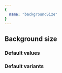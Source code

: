 ```yaml
---
{
  name: "backgroundSize"
}
---
```


## Background size

### Default values
<!-- defaults.values.start -->
<!-- defaults.values.end -->


### Default variants
<!-- defaults.variants.start -->
<!-- defaults.variants.end -->
